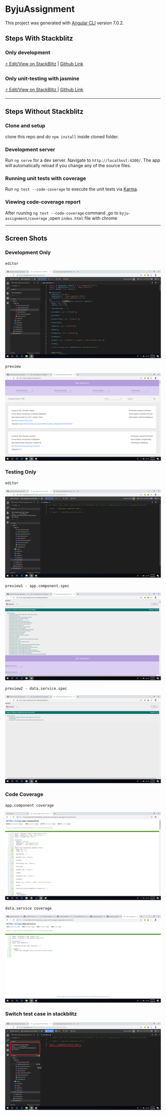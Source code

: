 # ByjuAssignment

This project was generated with [Angular CLI](https://github.com/angular/angular-cli) version 7.0.2.

## Steps With Stackblitz


### Only development

[⚡️ Edit/View on StackBlitz](https://stackblitz.com/edit/byju-assignment)  |  [Github Link](https://github.com/sharanmanish/byju-assignment)

### Only unit-testing with jasmine

[⚡️ Edit/View on StackBlitz ](https://stackblitz.com/edit/byju-assignment-unit-testing)  |   [Github Link](https://github.com/sharanmanish/byju-assignment-unit-testing)


-------------------------------------------------------------------------------------------------------------------------------------


## Steps Without Stackblitz

### Clone and setup

clone this repo and do `npm install` inside cloned folder.

### Development server

Run `ng serve` for a dev server. Navigate to `http://localhost:4200/`. The app will automatically reload if you change any of the source files.

### Running unit tests with coverage

Run `ng test --code-coverage` to execute the unit tests via [Karma](https://karma-runner.github.io).

### Viewing code-coverage report 

After ruuning `ng test --code-coverage` command ,go to `byju-assignment/coverage` ,open `index.html` file with chrome


-------------------------------------------------------------------------------------------------------------------------------------

## Screen Shots

### Development Only

`editor`

![stackblitz editor](https://raw.githubusercontent.com/sharanmanish/uploads/master/StackBlitz%20Dev%20Only.png)

`preview`

![stackblitz preview](https://raw.githubusercontent.com/sharanmanish/uploads/master/StackBlitz%20Dev%20Only%20%20Preview.png)


### Testing Only

`editor`

![stackblitz editor](https://raw.githubusercontent.com/sharanmanish/uploads/master/StackBlitz%20Test%20Only.png)

`preview1 - app.component.spec`

![stackblitz preview](https://raw.githubusercontent.com/sharanmanish/uploads/master/StackBlitz%20Test%20Only%20%20Preview.png)

`preview2 - data.service.spec`

![stackblitz preview](https://raw.githubusercontent.com/sharanmanish/uploads/master/StackBlitz%20Test%20Only%20%20Preview2.png)


### Code Coverage

`app.component coverage`

![app comp covrg](https://raw.githubusercontent.com/sharanmanish/uploads/master/Code-Coverage2.png)

`data.service coverage`

![data service covrg](https://raw.githubusercontent.com/sharanmanish/uploads/master/dataservicecov.png)

### Switch test case in stackblitz

![switching test cases](https://raw.githubusercontent.com/sharanmanish/uploads/master/StackBlitz%20switch%20test%20from%20AppComponent%20to%20Dataservice.png)
